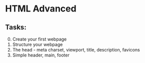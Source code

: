 # HTML Advanced

## Tasks:

0. Create your first webpage
1. Structure your webpage
2. The head - meta charset, viewport, title, description, favicons
3. Simple header, main, footer
